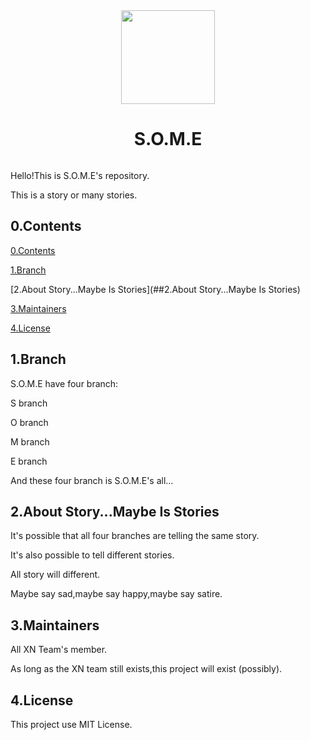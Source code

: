 <div align="center">
  <img src="https://pic.lienav.com/2022/02/27/665211d2bee64.png" width="150px" height="150px">
  <h1 align="center">S.O.M.E</h1>
<a href="https://github.com/xn-team/S.O.M.E/blob/Website/LICENSE"><img src="https://img.shields.io/badge/license-MIT%20License-blue" alt=""></a>
</div>

Hello!This is S.O.M.E's repository.

This is a story or many stories.

## 0.Contents

[0.Contents](##0.Contents)

[1.Branch](##1.Branch)

[2.About Story...Maybe Is Stories](##2.About Story...Maybe Is Stories)

[3.Maintainers](##3.Maintainers)

[4.License](##4.License)

## 1.Branch

S.O.M.E have four branch:

S branch

O branch

M branch

E branch

And these four branch is S.O.M.E's all...

## 2.About Story...Maybe Is Stories

It's possible that all four branches are telling the same story.

It's also possible to tell different stories.

All story will different.

Maybe say sad,maybe say happy,maybe say satire.

## 3.Maintainers

All XN Team's member.

As long as the XN team still exists,this project will exist (possibly).

## 4.License

This project use MIT License.

